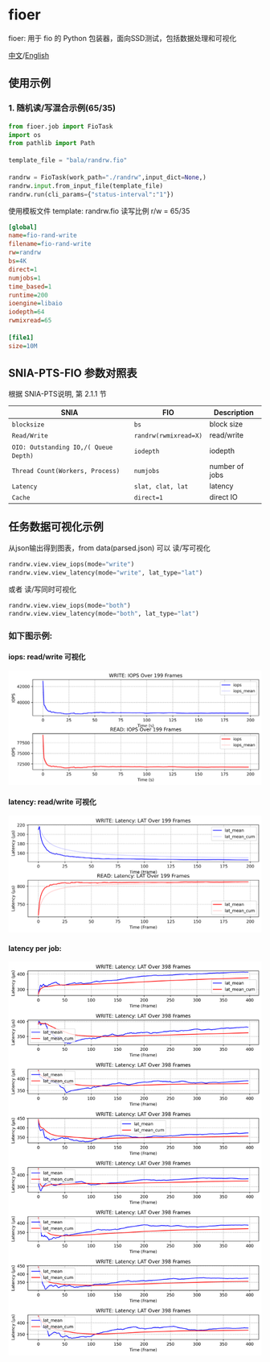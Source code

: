 # fioer
fioer: 用于 fio 的 Python 包装器，面向SSD测试，包括数据处理和可视化

[中文](./README_CN.md)/[English](./README.md)

## 使用示例 
### 1. 随机读/写混合示例(65/35)

```python
from fioer.job import FioTask
import os
from pathlib import Path

template_file = "bala/randrw.fio"

randrw = FioTask(work_path="./randrw",input_dict=None,)
randrw.input.from_input_file(template_file)
randrw.run(cli_params={"status-interval":"1"})
```

使用模板文件 template: randrw.fio
读写比例 r/w = 65/35
```ini
[global]
name=fio-rand-write
filename=fio-rand-write
rw=randrw
bs=4K
direct=1
numjobs=1
time_based=1
runtime=200
ioengine=libaio
iodepth=64
rwmixread=65

[file1]
size=10M

```


## SNIA-PTS-FIO 参数对照表
根据 SNIA-PTS说明, 第 2.1.1 节

| SNIA  | FIO  | Description |
| --- | --- | --- |
| `blocksize` | `bs` | block size |
| `Read/Write` | `randrw(rwmixread=X)` | read/write |
| `OIO: Outstanding IO,/( Queue Depth)` | `iodepth` | iodepth |
| `Thread Count(Workers, Process)` | `numjobs` | number of jobs |
| `Latency` | `slat, clat, lat` | latency |
| `Cache` | `direct=1` | direct IO |



## 任务数据可视化示例
从json输出得到图表，from data(parsed.json)
可以 读/写可视化
```python
randrw.view.view_iops(mode="write")
randrw.view.view_latency(mode="write", lat_type="lat")
```
或者 读/写同时可视化
```python
randrw.view.view_iops(mode="both")
randrw.view.view_latency(mode="both", lat_type="lat")
```

### 如下图示例:

#### iops: read/write 可视化
![iops](./images/iops_rw.png)
#### latency: read/write 可视化
![latency](./images/lat_rw.png)
#### latency per job:
![latency-total](./images/lat_perjob.png)